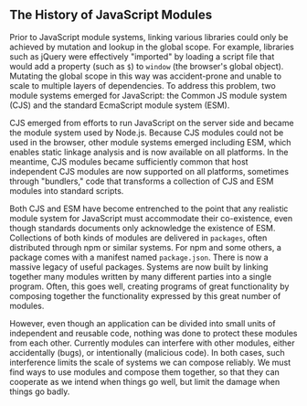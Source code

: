 ## The History of JavaScript Modules

Prior to JavaScript module systems, linking various libraries could
only be achieved by mutation and lookup in the global scope. For
example, libraries such as jQuery were effectively "imported" by
loading a script file that would add a property (such as `$`) to
`window` (the browser's global object). Mutating the global scope in
this way was accident-prone and unable to scale to multiple layers of
dependencies. To address this problem, two module systems emerged for
JavaScript: the Common JS module system (CJS) and the standard
EcmaScript module system (ESM).

CJS emerged from efforts to run JavaScript on the server side and
became the module system used by Node.js. Because CJS modules could
not be used in the browser, other module systems emerged including
ESM, which enables static linkage analysis and is now available on all
platforms. In the meantime, CJS modules became sufficiently common
that host independent CJS modules are now supported on all platforms,
sometimes through "bundlers," code that transforms a collection of CJS
and ESM modules into standard scripts.

Both CJS and ESM have become entrenched to the point that any
realistic module system for JavaScript must accommodate their
co-existence, even though standards documents only acknowledge the
existence of ESM. Collections of both kinds of modules are delivered
in `packages`, often distributed through npm or similar systems. For
npm and some others, a package comes with a manifest named
`package.json`. There is now a massive legacy of useful
packages. Systems are now built by linking together many modules
written by many different parties into a single program. Often, this
goes well, creating programs of great functionality by composing
together the functionality expressed by this great number of modules.

However, even though an application can be divided into small units of
independent and reusable code, nothing was done to protect these
modules from each other. Currently modules can interfere with other
modules, either accidentally (bugs), or intentionally (malicious
code). In both cases, such interference limits the scale of systems we
can compose reliably. We must find ways to use modules and compose
them together, so that they can cooperate as we intend when things go
well, but limit the damage when things go badly.

